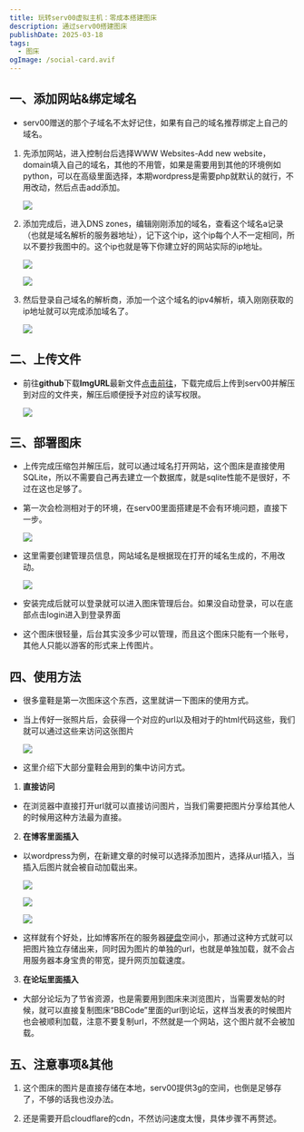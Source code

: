 ```yaml
---
title: 玩转serv00虚拟主机：零成本搭建图床
description: 通过serv00搭建图床
publishDate: 2025-03-18
tags:
  - 图床
ogImage: /social-card.avif
---
```

## 一、添加网站&绑定域名

* serv00赠送的那个子域名不太好记住，如果有自己的域名推荐绑定上自己的域名。

1. 先添加网站，进入控制台后选择WWW Websites-Add new website，domain填入自己的域名，其他的不用管，如果是需要用到其他的环境例如python，可以在高级里面选择，本期wordpress是需要php就默认的就行，不用改动，然后点击add添加。

   ![](public/assets/images/serv00添加域名1.jpg)
2. 添加完成后，进入DNS zones，编辑刚刚添加的域名，查看这个域名a记录（也就是域名解析的服务器地址），记下这个ip，这个ip每个人不一定相同，所以不要抄我图中的。这个ip也就是等下你建立好的网站实际的ip地址。

   ![](public/assets/images/serv00添加域名2.jpg)

   ![](public/assets/images/serv添加域名3.jpg)
3. 然后登录自己域名的解析商，添加一个这个域名的ipv4解析，填入刚刚获取的ip地址就可以完成添加域名了。

   ![](public/assets/images/serv添加域名4.jpg)

## 二、上传文件

* 前往**github**下载**ImgURL**最新文件[点击前往](https://github.com/helloxz/imgurl)，下载完成后上传到serv00并解压到对应的文件夹，解压后顺便授予对应的读写权限。

  ![](public/assets/images/上传文件到serv00.webp)

## 三、部署图床

* 上传完成压缩包并解压后，就可以通过域名打开网站，这个图床是直接使用SQLite，所以不需要自己再去建立一个数据库，就是sqlite性能不是很好，不过在这也足够了。
* 第一次会检测相对于的环境，在serv00里面搭建是不会有环境问题，直接下一步。

  ![](public/assets/images/下一步.webp)
* 这里需要创建管理员信息，网站域名是根据现在打开的域名生成的，不用改动。

  ![](public/assets/images/安装.webp)
* 安装完成后就可以登录就可以进入图床管理后台。如果没自动登录，可以在底部点击login进入到登录界面
* 这个图床很轻量，后台其实没多少可以管理，而且这个图床只能有一个账号，其他人只能以游客的形式来上传图片。

## 四、使用方法

* 很多童鞋是第一次图床这个东西，这里就讲一下图床的使用方式。
* 当上传好一张照片后，会获得一个对应的url以及相对于的html代码这些，我们就可以通过这些来访问这张图片

  ![](public/assets/images/使用1.webp)
* 这里介绍下大部分童鞋会用到的集中访问方式。

1. **直接访问**

* 在浏览器中直接打开url就可以直接访问图片，当我们需要把图片分享给其他人的时候用这种方法最为直接。

2. **在博客里面插入**

* 以wordpress为例，在新建文章的时候可以选择添加图片，选择从url插入，当插入后图片就会被自动加载出来。

  ![](public/assets/images/博客插入1.webp)

  ![](public/assets/images/博客插入2.webp)

  ![](public/assets/images/博客插入3.webp)

- 这样就有个好处，比如博客所在的服务器[硬盘](https://www.smzdm.com/fenlei/yingpan/)空间小，那通过这种方式就可以把图片独立存储出来，同时因为图片的单独的url，也就是单独加载，就不会占用服务器本身宝贵的带宽，提升网页加载速度。
3. **在论坛里面插入**
- 大部分论坛为了节省资源，也是需要用到图床来浏览图片，当需要发帖的时候，就可以直接复制图床“BBCode”里面的url到论坛，这样当发表的时候图片也会被顺利加载，注意不要复制url，不然就是一个网站，这个图片就不会被加载。
## 五、注意事项&其他
1. 这个图床的图片是直接存储在本地，serv00提供3g的空间，也倒是足够存了，不够的话我也没办法。

2. 还是需要开启cloudflare的cdn，不然访问速度太慢，具体步骤不再赘述。
